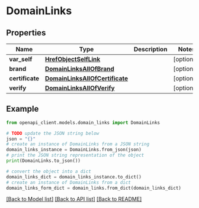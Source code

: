 # DomainLinks


## Properties

Name | Type | Description | Notes
------------ | ------------- | ------------- | -------------
**var_self** | [**HrefObjectSelfLink**](HrefObjectSelfLink.md) |  | [optional] 
**brand** | [**DomainLinksAllOfBrand**](DomainLinksAllOfBrand.md) |  | [optional] 
**certificate** | [**DomainLinksAllOfCertificate**](DomainLinksAllOfCertificate.md) |  | [optional] 
**verify** | [**DomainLinksAllOfVerify**](DomainLinksAllOfVerify.md) |  | [optional] 

## Example

```python
from openapi_client.models.domain_links import DomainLinks

# TODO update the JSON string below
json = "{}"
# create an instance of DomainLinks from a JSON string
domain_links_instance = DomainLinks.from_json(json)
# print the JSON string representation of the object
print(DomainLinks.to_json())

# convert the object into a dict
domain_links_dict = domain_links_instance.to_dict()
# create an instance of DomainLinks from a dict
domain_links_form_dict = domain_links.from_dict(domain_links_dict)
```
[[Back to Model list]](../README.md#documentation-for-models) [[Back to API list]](../README.md#documentation-for-api-endpoints) [[Back to README]](../README.md)


